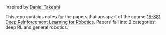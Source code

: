 Inspired by [Daniel Takeshi][1]

This repo contains notes for the papers that are apart of the course [16-881 Deep Reinforcement Learning for Robotics][2]. Papers fall into 2 categories: deep RL and general robotics. 





















[1]: https://github.com/DanielTakeshi/Paper_Notes
[2]: https://sites.google.com/view/16-881-cmu/home
